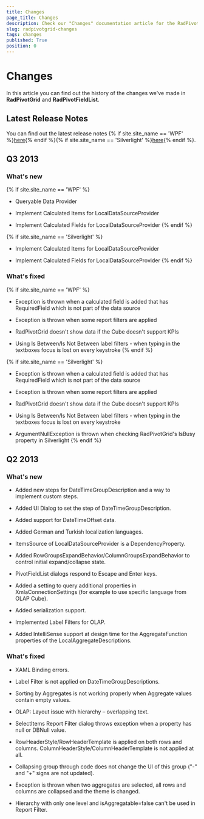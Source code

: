 ```yaml
---
title: Changes
page_title: Changes
description: Check our "Changes" documentation article for the RadPivotGrid WPF control.
slug: radpivotgrid-changes
tags: changes
published: True
position: 0
---
```


# Changes

In this article you can find out the history of the changes we've made in __RadPivotGrid__ and __RadPivotFieldList__.            

## Latest Release Notes

You can find out the latest release notes {% if site.site_name == 'WPF' %}[here](http://www.telerik.com/products/wpf/whats-new/release-history.aspx){% endif %}{% if site.site_name == 'Silverlight' %}[here](http://www.telerik.com/products/silverlight/whats-new/release-history.aspx){% endif %}.                

## Q3 2013

### What's new

{% if site.site_name == 'WPF' %}
* Queryable Data Provider                                    

* Implement Calculated Items for LocalDataSourceProvider                                    

* Implement Calculated Fields for LocalDataSourceProvider
{% endif %}

{% if site.site_name == 'Silverlight' %}
* Implement Calculated Items for LocalDataSourceProvider

* Implement Calculated Fields for LocalDataSourceProvider
{% endif %}

### What's fixed

{% if site.site_name == 'WPF' %}
* Exception is thrown when a calculated field is added that has RequiredField which is not part of the data source                                    

* Exception is thrown when some report filters are applied                                    

* RadPivotGrid doesn't show data if the Cube doesn't support KPIs                                    

* Using Is Between/Is Not Between label filters - when typing in the textboxes focus is lost on every keystroke
{% endif %}

{% if site.site_name == 'Silverlight' %}
* Exception is thrown when a calculated field is added that has RequiredField which is not part of the data source                                    

* Exception is thrown when some report filters are applied                                    

* RadPivotGrid doesn't show data if the Cube doesn't support KPIs                                    

* Using Is Between/Is Not Between label filters - when typing in the textboxes focus is lost on every keystroke                                    

* ArgumentNullException is thrown when checking RadPivotGrid's IsBusy property in Silverlight
{% endif %}

## Q2 2013

### What's new

* Added new steps for DateTimeGroupDescription and a way to implement custom steps.

* Added UI Dialog to set the step of DateTimeGroupDescription.

* Added support for DateTimeOffset data.

* Added German and Turkish localization languages.

* ItemsSource of LocalDataSourceProvider is a DependencyProperty.

* Added RowGroupsExpandBehavior/ColumnGroupsExpandBehavior to control initial expand/collapse state.

* PivotFieldList dialogs respond to Escape and Enter keys.

* Added a setting to query additional properties in XmlaConnectionSettings (for example to use specific language from OLAP Cube).

* Added serialization support.

* Implemented Label Filters for OLAP.

* Added IntelliSense support at design time for the AggregateFunction properties of the LocalAggregateDescriptions.

### What's fixed

* XAML Binding errors.

* Label Filter is not applied on DateTimeGroupDescriptions.

* Sorting by Aggregates is not working properly when Aggregate values contain empty values.

* OLAP: Layout issue with hierarchy – overlapping text.

* SelectItems Report Filter dialog throws exception when a property has null or DBNull value.

* RowHeaderStyle/RowHeaderTemplate is applied on both rows and columns. ColumnHeaderStyle/ColumnHeaderTemplate is not applied at all.

* Collapsing group through code does not change the UI of this group ("-" and "+" signs are not updated).

* Exception is thrown when two aggregates are selected, all rows and columns are collapsed and the theme is changed.

* Hierarchy with only one level and isAggregatable=false can't be used in Report Filter.
